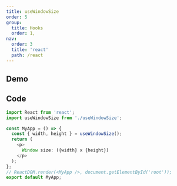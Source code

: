 ```yaml
---
title: useWindowSize
order: 5
group:
  title: Hooks
  order: 1,
nav:
  order: 3
  title: 'react'
  path: /react
---
```


## Demo

<code src="./index.tsx"></code>

## Code

```ts
import React from 'react';
import useWindowSize from './useWindowSize';

const MyApp = () => {
  const { width, height } = useWindowSize();
  return (
    <p>
      Window size: ({width} x {height})
    </p>
  );
};
// ReactDOM.render(<MyApp />, document.getElementById('root'));
export default MyApp;
```
